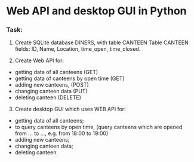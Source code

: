# Web API and desktop GUI in Python

### Task:

1) Create SQLite database DINERS, with table CANTEEN
Table CANTEEN fields: ID, Name, Location,  time_open, time_closed.

2) Create Web API for:
- getting data of all canteens (GET)
- getting data of canteens by open time (GET) 
- adding new canteens, (POST)
- changing canteen data (PUT)
- deleting canteen (DELETE)

3) Create desktop GUI which uses WEB API for:
- getting data of all canteens; 
- to query canteens by open time, (query canteens which are opened from ... to ..., e.g. from 18:00 to 19:00)
- adding new canteens; 
- changing canteen data;
- deleting canteen.

